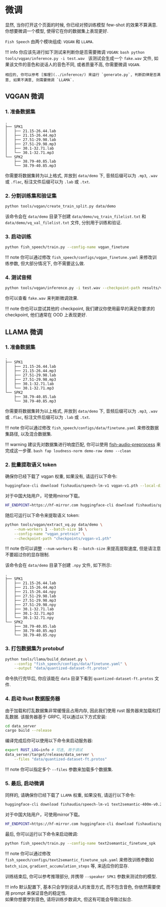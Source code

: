 # 微调

显然, 当你打开这个页面的时候, 你已经对预训练模型 few-shot 的效果不算满意. 你想要微调一个模型, 使得它在你的数据集上表现更好.  

`Fish Speech` 由两个模块组成: `VQGAN` 和 `LLAMA`. 

!!! info 
    你应该先进行如下测试来判断你是否需要微调 `VQGAN`:
    ```bash
    python tools/vqgan/inference.py -i test.wav
    ```
    该测试会生成一个 `fake.wav` 文件, 如果该文件的音色和说话人的音色不同, 或者质量不高, 你需要微调 `VQGAN`.

    相应的, 你可以参考 [推理](../inference/) 来运行 `generate.py`, 判断韵律是否满意, 如果不满意, 则需要微调 `LLAMA`.

## VQGAN 微调
### 1. 准备数据集

```
.
├── SPK1
│   ├── 21.15-26.44.lab
│   ├── 21.15-26.44.mp3
│   ├── 27.51-29.98.lab
│   ├── 27.51-29.98.mp3
│   ├── 30.1-32.71.lab
│   └── 30.1-32.71.mp3
└── SPK2
    ├── 38.79-40.85.lab
    └── 38.79-40.85.mp3
```

你需要将数据集转为以上格式, 并放到 `data/demo` 下, 音频后缀可以为 `.mp3`, `.wav` 或 `.flac`, 标注文件后缀可以为 `.lab` 或 `.txt`.

### 2. 分割训练集和验证集

```bash
python tools/vqgan/create_train_split.py data/demo
```

该命令会在 `data/demo` 目录下创建 `data/demo/vq_train_filelist.txt` 和 `data/demo/vq_val_filelist.txt` 文件, 分别用于训练和验证.

### 3. 启动训练

```bash
python fish_speech/train.py --config-name vqgan_finetune
```

!!! note
    你可以通过修改 `fish_speech/configs/vqgan_finetune.yaml` 来修改训练参数, 但大部分情况下, 你不需要这么做.

### 4. 测试音频
    
```bash
python tools/vqgan/inference.py -i test.wav --checkpoint-path results/vqgan_finetune/checkpoints/step_000010000.ckpt
```

你可以查看 `fake.wav` 来判断微调效果.

!!! note
    你也可以尝试其他的 checkpoint, 我们建议你使用最早的满足你要求的 checkpoint, 他们通常在 OOD 上表现更好.

## LLAMA 微调
### 1. 准备数据集

```
.
├── SPK1
│   ├── 21.15-26.44.lab
│   ├── 21.15-26.44.mp3
│   ├── 27.51-29.98.lab
│   ├── 27.51-29.98.mp3
│   ├── 30.1-32.71.lab
│   └── 30.1-32.71.mp3
└── SPK2
    ├── 38.79-40.85.lab
    └── 38.79-40.85.mp3
```

你需要将数据集转为以上格式, 并放到 `data/demo` 下, 音频后缀可以为 `.mp3`, `.wav` 或 `.flac`, 标注文件后缀可以为 `.lab` 或 `.txt`.

!!! note
    你可以通过修改 `fish_speech/configs/data/finetune.yaml` 来修改数据集路径, 以及混合数据集.

!!! warning
    建议先对数据集进行响度匹配, 你可以使用 [fish-audio-preprocess](https://github.com/fishaudio/audio-preprocess) 来完成这一步骤. 
    ```bash
    fap loudness-norm demo-raw demo --clean
    ```

### 2. 批量提取语义 token

确保你已经下载了 vqgan 权重, 如果没有, 请运行以下命令:

```bash
huggingface-cli download fishaudio/speech-lm-v1 vqgan-v1.pth --local-dir checkpoints
```
对于中国大陆用户，可使用mirror下载。
```bash
HF_ENDPOINT=https://hf-mirror.com huggingface-cli download fishaudio/speech-lm-v1 vqgan-v1.pth --local-dir checkpoints
```
随后可运行以下命令来提取语义 token:

```bash
python tools/vqgan/extract_vq.py data/demo \
    --num-workers 1 --batch-size 16 \
    --config-name "vqgan_pretrain" \
    --checkpoint-path "checkpoints/vqgan-v1.pth"
```

!!! note
    你可以调整 `--num-workers` 和 `--batch-size` 来提高提取速度, 但是请注意不要超过你的显存限制.

该命令会在 `data/demo` 目录下创建 `.npy` 文件, 如下所示:

```
.
├── SPK1
│   ├── 21.15-26.44.lab
│   ├── 21.15-26.44.mp3
│   ├── 21.15-26.44.npy
│   ├── 27.51-29.98.lab
│   ├── 27.51-29.98.mp3
│   ├── 27.51-29.98.npy
│   ├── 30.1-32.71.lab
│   ├── 30.1-32.71.mp3
│   └── 30.1-32.71.npy
└── SPK2
    ├── 38.79-40.85.lab
    ├── 38.79-40.85.mp3
    └── 38.79-40.85.npy
```

### 3. 打包数据集为 protobuf

```bash
python tools/llama/build_dataset.py \
    --config "fish_speech/configs/data/finetune.yaml" \
    --output "data/quantized-dataset-ft.protos"
```

命令执行完毕后, 你应该能在 `data` 目录下看到 `quantized-dataset-ft.protos` 文件.

### 4. 启动 Rust 数据服务器

由于加载和打乱数据集非常缓慢且占用内存, 因此我们使用 rust 服务器来加载和打乱数据. 该服务器基于 GRPC, 可以通过以下方式安装:

```bash
cd data_server
cargo build --release
```

编译完成后你可以使用以下命令来启动服务器:

```bash
export RUST_LOG=info # 可选, 用于调试
data_server/target/release/data_server \
    --files "data/quantized-dataset-ft.protos" 
```

!!! note
    你可以指定多个 `--files` 参数来加载多个数据集.

### 5. 最后, 启动微调

同样的, 请确保你已经下载了 `LLAMA` 权重, 如果没有, 请运行以下命令:

```bash
huggingface-cli download fishaudio/speech-lm-v1 text2semantic-400m-v0.2-4k.pth --local-dir checkpoints
```
对于中国大陆用户，可使用mirror下载。
```bash
HF_ENDPOINT=https://hf-mirror.com huggingface-cli download fishaudio/speech-lm-v1 text2semantic-400m-v0.2-4k.pth --local-dir checkpoints
```
最后, 你可以运行以下命令来启动微调:
```bash
python fish_speech/train.py --config-name text2semantic_finetune_spk
```

!!! note
    你可以通过修改 `fish_speech/configs/text2semantic_finetune_spk.yaml` 来修改训练参数如 `batch_size`, `gradient_accumulation_steps` 等, 来适应你的显存.

训练结束后, 你可以参考推理部分, 并携带 `--speaker SPK1` 参数来测试你的模型.

!!! info
    默认配置下, 基本只会学到说话人的发音方式, 而不包含音色, 你依然需要使用 prompt 来保证音色的稳定性.  
    如果你想要学到音色, 请将训练步数调大, 但这有可能会导致过拟合.
